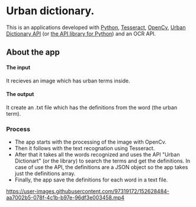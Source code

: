 # Urban dictionary.
This is an applications developed with [Python](https://www.python.org/ "Python"), [Tesseract](https://tesseract-ocr.github.io/tessdoc/Home.html "Tesseract"), [OpenCv](https://opencv.org/ "OpenCv"), [Urban Dictionary API](https://www.urbandictionary.com/ "Urban Dictionary API") (or [the API library for Python](https://pypi.org/project/urbandictionary/#description "the API library for Python")) and an OCR API.
## About the app
#### The input
It recieves an image which has urban terms inside.
#### The output
It create an .txt file which has the definitions from the word (the urban term).
### Process
- The app starts with the processing of the image with OpenCv.
- Then it follows with the text recognation using Tesseract.
- After that it takes all the words recognized and uses the API "Urban Dictionart" (or the library) to search the terms and get the definitions.
In case of use the API, the definitions are a JSON object so the app takes just the definitions array.
- Finally, the app save the definitions for each word in a text file.




https://user-images.githubusercontent.com/97319172/152628484-aa7002b5-078f-4c1b-b97e-96df3e003458.mp4

